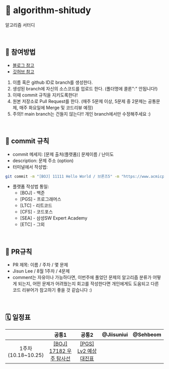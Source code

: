 # 🌋 algorithm-shitudy
알고리즘 서터디

<br>

## 🐾 참여방법
- [블로그 참고](https://waytocse.tistory.com/m/59)
- [깃허브 참고](https://github.com/ellynhan/challenge100-codingtest-study)
1. 이름 혹은 github ID로 branch를 생성한다.
2. 생성된 branch에 자신의 소스코드를 업로드 한다. (폴더명에 콜론":" 안됩니다!)
3. 이때 commit 규칙을 지키도록한다!
4. 원본 저장소로 Pull Request를 한다. (매주 5문제 이상, 5문제 중 2문제는 공통문제, 매주 화요일에 Merge 및 코드리뷰 예정)
5. 주의!! main branch는 건들지 않는다!! 개인 branch에서만 수정해주세요 :)

<br>

## 📄 commit 규칙
- commit 메세지: [문제 출처(플랫폼)] 문제이름 / 난이도
- description: 문제 주소 (option)
- 터미널에서 작성법:
```bash
git commit -m "[BOJ] 11111 Hello World / 브론즈5" -m "https://www.acmicpc.net/problem/2557"
```
- 플랫폼 작성법 통일: 
  - [BOJ] - 백준
  - [PGS] - 프로그래머스
  - [LTC] - 리트코드
  - [CFS] - 코드포스
  - [SEA] - 삼성SW Expert Academy
  - [ETC] - 그외

<br>

## 📑 PR규칙
- PR 제목: 이름 / 주차 / 몇 문제
- Jisun Lee / 8월 1주차 / 4문제
- comment는 자유이나 가능하다면, 이번주에 풀었던 문제의 알고리즘 분류가 어떻게 되는지,
어떤 문제가 어려웠는지 회고를 작성한다면 개인에게도 도움되고 다른 코드 리뷰어가 참고하기 좋을 것 같습니다 :)

<br>

## 🗓 일정표
| |공통1|공통2|@Jiisuniui|@Sehbeom|
|:-:|:-:|:-:|:-:|:-:|
|1주차<br>(10.18~10.25)|[[BOJ] 17182 우주 탐사선](https://www.acmicpc.net/problem/17182)|[[PGS] Lv2 예상 대진표](https://school.programmers.co.kr/learn/courses/30/lessons/12985)| | |

